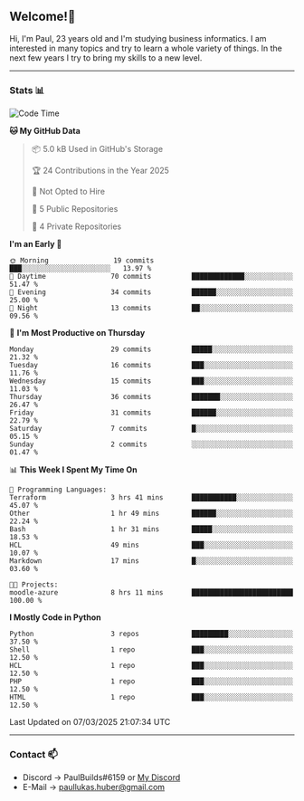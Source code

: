 ## Welcome!👋

Hi, I'm Paul, 23 years old and I'm studying business informatics. I am interested in many topics and try to learn a whole variety of things. In the next few years I try to bring my skills to a new level.

---
### Stats 📊

<!--START_SECTION:waka-->
![Code Time](http://img.shields.io/badge/Code%20Time-97%20hrs-blue)

**🐱 My GitHub Data** 

> 📦 5.0 kB Used in GitHub's Storage 
 > 
> 🏆 24 Contributions in the Year 2025
 > 
> 🚫 Not Opted to Hire
 > 
> 📜 5 Public Repositories 
 > 
> 🔑 4 Private Repositories 
 > 
**I'm an Early 🐤** 

```text
🌞 Morning                19 commits          ███░░░░░░░░░░░░░░░░░░░░░░   13.97 % 
🌆 Daytime                70 commits          █████████████░░░░░░░░░░░░   51.47 % 
🌃 Evening                34 commits          ██████░░░░░░░░░░░░░░░░░░░   25.00 % 
🌙 Night                  13 commits          ██░░░░░░░░░░░░░░░░░░░░░░░   09.56 % 
```
📅 **I'm Most Productive on Thursday** 

```text
Monday                   29 commits          █████░░░░░░░░░░░░░░░░░░░░   21.32 % 
Tuesday                  16 commits          ███░░░░░░░░░░░░░░░░░░░░░░   11.76 % 
Wednesday                15 commits          ███░░░░░░░░░░░░░░░░░░░░░░   11.03 % 
Thursday                 36 commits          ███████░░░░░░░░░░░░░░░░░░   26.47 % 
Friday                   31 commits          ██████░░░░░░░░░░░░░░░░░░░   22.79 % 
Saturday                 7 commits           █░░░░░░░░░░░░░░░░░░░░░░░░   05.15 % 
Sunday                   2 commits           ░░░░░░░░░░░░░░░░░░░░░░░░░   01.47 % 
```


📊 **This Week I Spent My Time On** 

```text
💬 Programming Languages: 
Terraform                3 hrs 41 mins       ███████████░░░░░░░░░░░░░░   45.07 % 
Other                    1 hr 49 mins        ██████░░░░░░░░░░░░░░░░░░░   22.24 % 
Bash                     1 hr 31 mins        █████░░░░░░░░░░░░░░░░░░░░   18.53 % 
HCL                      49 mins             ███░░░░░░░░░░░░░░░░░░░░░░   10.07 % 
Markdown                 17 mins             █░░░░░░░░░░░░░░░░░░░░░░░░   03.60 % 

🐱‍💻 Projects: 
moodle-azure             8 hrs 11 mins       █████████████████████████   100.00 % 
```

**I Mostly Code in Python** 

```text
Python                   3 repos             █████████░░░░░░░░░░░░░░░░   37.50 % 
Shell                    1 repo              ███░░░░░░░░░░░░░░░░░░░░░░   12.50 % 
HCL                      1 repo              ███░░░░░░░░░░░░░░░░░░░░░░   12.50 % 
PHP                      1 repo              ███░░░░░░░░░░░░░░░░░░░░░░   12.50 % 
HTML                     1 repo              ███░░░░░░░░░░░░░░░░░░░░░░   12.50 % 
```




 Last Updated on 07/03/2025 21:07:34 UTC
<!--END_SECTION:waka-->

---
### Contact 📫

* Discord -> PaulBuilds#6159 or [My Discord](https://discord.gg/7kq6UnB)
* E-Mail -> paullukas.huber@gmail.com
